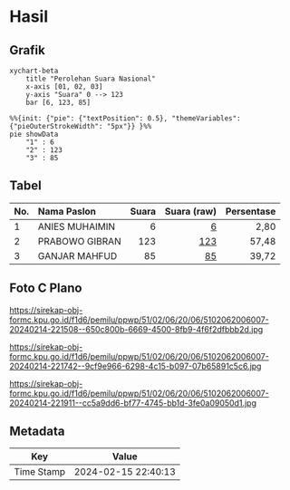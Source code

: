 # Hasil

## Grafik

```mermaid
xychart-beta
    title "Perolehan Suara Nasional"
    x-axis [01, 02, 03]
    y-axis "Suara" 0 --> 123
    bar [6, 123, 85]
```

```mermaid
%%{init: {"pie": {"textPosition": 0.5}, "themeVariables": {"pieOuterStrokeWidth": "5px"}} }%%
pie showData
    "1" : 6
    "2" : 123
    "3" : 85
```

## Tabel

| No. | Nama Paslon    | Suara | Suara (raw) | Persentase |
|:--- |:-------------- | -----:| -----------:| ----------:|
| 1   | ANIES MUHAIMIN | 6     | [6][p-1]    | 2,80       |
| 2   | PRABOWO GIBRAN | 123   | [123][p-2]  | 57,48      |
| 3   | GANJAR MAHFUD  | 85    | [85][p-3]   | 39,72      |


[p-1]: https://github.com/gigit-pemilu/pemilu-2024/blob/main/pilpres/hitung-suara/sub/51-bali/sub/02-tabanan/sub/06-kediri/sub/2006-cepaka/sub/007-tps/sub/paslon-1.txt
[p-2]: https://github.com/gigit-pemilu/pemilu-2024/blob/main/pilpres/hitung-suara/sub/51-bali/sub/02-tabanan/sub/06-kediri/sub/2006-cepaka/sub/007-tps/sub/paslon-2.txt
[p-3]: https://github.com/gigit-pemilu/pemilu-2024/blob/main/pilpres/hitung-suara/sub/51-bali/sub/02-tabanan/sub/06-kediri/sub/2006-cepaka/sub/007-tps/sub/paslon-3.txt

## Foto C Plano

https://sirekap-obj-formc.kpu.go.id/f1d6/pemilu/ppwp/51/02/06/20/06/5102062006007-20240214-221508--650c800b-6669-4500-8fb9-4f6f2dfbbb2d.jpg

https://sirekap-obj-formc.kpu.go.id/f1d6/pemilu/ppwp/51/02/06/20/06/5102062006007-20240214-221742--9cf9e966-6298-4c15-b097-07b65891c5c6.jpg

https://sirekap-obj-formc.kpu.go.id/f1d6/pemilu/ppwp/51/02/06/20/06/5102062006007-20240214-221911--cc5a9dd6-bf77-4745-bb1d-3fe0a09050d1.jpg


## Metadata

| Key        | Value               |
| ---------- | ------------------- |
| Time Stamp | 2024-02-15 22:40:13 |



